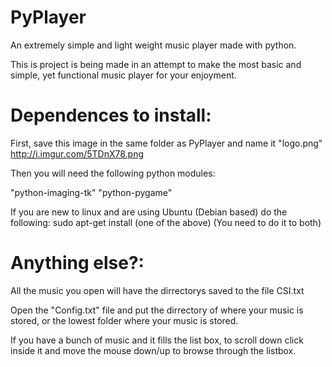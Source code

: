PyPlayer
========
An extremely simple and light weight music player made with python.

This is project is being made in an attempt to make the most basic and
simple, yet functional music player for your enjoyment.




Dependences to install:
=======================
First, save this image in the same folder as PyPlayer and name it "logo.png"
http://i.imgur.com/5TDnX78.png

Then you will need the following python modules:

"python-imaging-tk"
"python-pygame"

If you are new to linux and are using Ubuntu (Debian based) do the following:
sudo apt-get install (one of the above) (You need to do it to both)




Anything else?:
===============
All the music you open will have the dirrectorys saved to the file CSI.txt

Open the "Config.txt" file and put the dirrectory of where your music is stored,
or the lowest folder where your music is stored.

If you have a bunch of music and it fills the list box, to scroll down click 
inside it and move the mouse down/up to browse through the listbox.

